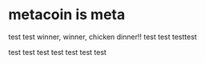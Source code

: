 # metacoin is meta

test
test
winner, winner, chicken dinner!!
test
test
testtest

test
test
test
test
test
test
test
